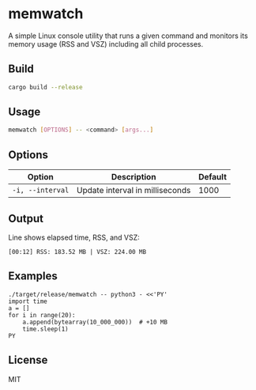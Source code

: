 # memwatch

A simple Linux console utility that runs a given command and monitors its memory usage (RSS and VSZ) including all child processes.

## Build

```bash
cargo build --release
```

## Usage

```bash
memwatch [OPTIONS] -- <command> [args...]
```

## Options

| Option           | Description                           | Default |
| ---------------- | ------------------------------------- | ------- |
| `-i, --interval` | Update interval in milliseconds       | 1000    |

## Output

Line shows elapsed time, RSS, and VSZ:

```
[00:12] RSS: 183.52 MB | VSZ: 224.00 MB
```

## Examples

```
./target/release/memwatch -- python3 - <<'PY'
import time
a = []
for i in range(20):
    a.append(bytearray(10_000_000))  # +10 MB
    time.sleep(1)
PY
```

## License

MIT
